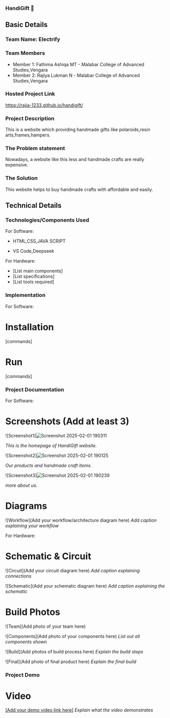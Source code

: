 ### HandiGift 🎯


## Basic Details
### Team Name: Electrify


### Team Members
- Member 1: Fathima Ashiqa MT - Malabar College of Advanced Studies,Vengara
- Member 2: Rajiya Lukman N - Malabar College of Advanced Studies,Vengara


### Hosted Project Link
https://rajia-1233.github.io/handigift/

### Project Description
This is a website which providing handmade gifts like polaroids,resin arts,frames,hampers.

### The Problem statement
Nowadays, a website like this less and handmade crafts are really expensive.

### The Solution
This website helps to buy handmade crafts with affordable and easily.

## Technical Details
### Technologies/Components Used
For Software:
- HTML,CSS,JAVA SCRIPT

- VS Code,Deepseek

For Hardware:
- [List main components]
- [List specifications]
- [List tools required]

### Implementation
For Software:
# Installation
[commands]

# Run
[commands]

### Project Documentation
For Software:

# Screenshots (Add at least 3)
![Screenshot1]![Screenshot 2025-02-01 190311](https://github.com/user-attachments/assets/13e08760-8ad7-4bb9-b473-b613246d287e)

*This is the homepage of HandiGift website.*

![Screenshot2]![Screenshot 2025-02-01 190125](https://github.com/user-attachments/assets/62f00dd7-4afc-4345-9d0c-e94c6f9c1217)

*Our products and handmade craft items.*

![Screenshot3]![Screenshot 2025-02-01 190239](https://github.com/user-attachments/assets/de7140a6-9b95-44ee-aae2-75863e94ff9c)

*more about us.*

# Diagrams
![Workflow](Add your workflow/architecture diagram here)
*Add caption explaining your workflow*

For Hardware:

# Schematic & Circuit
![Circuit](Add your circuit diagram here)
*Add caption explaining connections*

![Schematic](Add your schematic diagram here)
*Add caption explaining the schematic*

# Build Photos
![Team](Add photo of your team here)


![Components](Add photo of your components here)
*List out all components shown*

![Build](Add photos of build process here)
*Explain the build steps*

![Final](Add photo of final product here)
*Explain the final build*

### Project Demo
# Video
[[Add your demo video link here]](https://github.com/Rajia-1233/handigift/blob/68c789cc3efcaab999a520f88b27fa2e1fede098/2025-02-01%2018-57-17.mkv)
*Explain what the video demonstrates*
